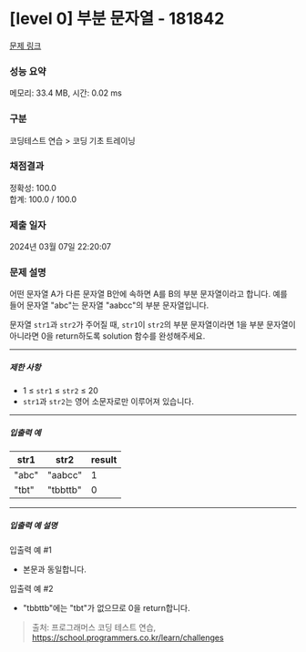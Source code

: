 # [level 0] 부분 문자열 - 181842 

[문제 링크](https://school.programmers.co.kr/learn/courses/30/lessons/181842) 

### 성능 요약

메모리: 33.4 MB, 시간: 0.02 ms

### 구분

코딩테스트 연습 > 코딩 기초 트레이닝

### 채점결과

정확성: 100.0<br/>합계: 100.0 / 100.0

### 제출 일자

2024년 03월 07일 22:20:07

### 문제 설명

<p>어떤 문자열 A가 다른 문자열 B안에 속하면 A를 B의 부분 문자열이라고 합니다. 예를 들어 문자열  "abc"는 문자열 "aabcc"의 부분 문자열입니다. </p>

<p>문자열 <code>str1</code>과 <code>str2</code>가 주어질 때, <code>str1</code>이 <code>str2</code>의 부분 문자열이라면 1을 부분 문자열이 아니라면 0을 return하도록 solution 함수를 완성해주세요.</p>

<hr>

<h5>제한 사항</h5>

<ul>
<li>1 ≤ <code>str1</code> ≤ <code>str2</code> ≤ 20</li>
<li><code>str1</code>과 <code>str2</code>는 영어 소문자로만 이루어져 있습니다.</li>
</ul>

<hr>

<h5>입출력 예</h5>
<table class="table">
        <thead><tr>
<th>str1</th>
<th>str2</th>
<th>result</th>
</tr>
</thead>
        <tbody><tr>
<td>"abc"</td>
<td>"aabcc"</td>
<td>1</td>
</tr>
<tr>
<td>"tbt"</td>
<td>"tbbttb"</td>
<td>0</td>
</tr>
</tbody>
      </table>
<hr>

<h5>입출력 예 설명</h5>

<p>입출력 예 #1</p>

<ul>
<li>본문과 동일합니다.</li>
</ul>

<p>입출력 예 #2</p>

<ul>
<li>"tbbttb"에는 "tbt"가 없으므로 0을 return합니다.</li>
</ul>


> 출처: 프로그래머스 코딩 테스트 연습, https://school.programmers.co.kr/learn/challenges